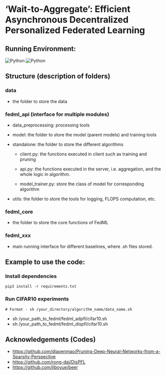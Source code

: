 # ‘Wait-to-Aggregate’: Efficient Asynchronous Decentralized Personalized Federated Learning

## Running Environment:
![Python](https://img.shields.io/badge/Python-3.7-brightgreen.svg) 
![Python](https://img.shields.io/badge/Python-3.8-brightgreen.svg) 


## Structure (description of folders)

### data
- the folder to store the data


### fedml_api (interface for multiple modules)

  - data_preprocessing: processing tools

  - model: the folder to store the model (parent models) and training tools

  - standalone: the folder to store the different algorithms 

    - client.py: the functions executed in client such as training and pruning

    - api.py: the functions executed in the server, i.e. aggregation, and the whole logic in algorithm.
    
    - model_trainer.py: store the class of model for corresponding algorithm

  - utils: the folder to store the tools for logging, FLOPS computation, etc.
  
### fedml_core 
- the folder to store the core functions of FedML

### fedml_xxx 
- main running interface for different baselines, where .sh files stored.



## Example to use the code:

### Install dependencies
```
pip3 install -r requirements.txt
```
### Run CIFAR10 experiments
```
# Format - sh /your_directory/algorithm_name/data_name.sh
```
- sh /your_path_to_fedml/fedml_adpfl/cifar10.sh
- sh /your_path_to_fedml/fedml_dispfl/cifar10.sh






## Acknowledgements (Codes)
- https://github.com/diaoenmao/Pruning-Deep-Neural-Networks-from-a-Sparsity-Perspective
- https://github.com/rong-dai/DisPFL
- https://github.com/liboyue/beer